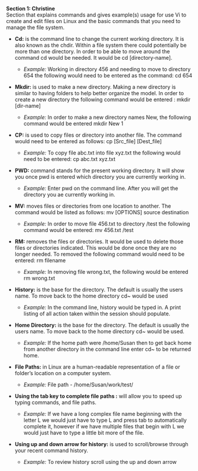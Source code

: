 **Section 1: Christine**
<br> 
Section that explains commands and gives example(s) usage for use Vi to create and edit files on Linux and the basic commands that you need to manage the file system.

- **Cd:** is the command line to change the current working directory. It is also known as the chdir. Within a file system there could potentially be more than one directory. In order to be able to move around the command cd would be needed. It would be cd [directory-name].

	- _Example:_ Working in directory 456 and needing to move to directory 654 the following would need to be entered as the command: cd 654

- **Mkdir:** is used to make a new directory. Making a new directory is similar to having folders to help better organize the model. In order to create a new directory the following command would be entered : mkdir [dir-name]

 	- _Example:_  In order to make a new directory names New, the following command would be entered mkdir New 1

- **CP:** is used to copy files or directory into another file. The command would need to be entered as follows: cp [Src_file] [Dest_file]

	- _Example:_ To copy file abc.txt into file xyz.txt the following would need to be entered: cp abc.txt xyz.txt
	
- **PWD:** command stands for the present working directory. It will show you once pwd is entered which directory you are currently working in. 
	- _Example:_ Enter pwd on the command line. After you will get the directory you ae currently working in. 

- **MV:** moves files or directories from one location to another. The command would be listed as follows: mv [OPTIONS] source destination
	- _Example:_ In order to move file 456.txt to directory /test the following command would be entered: mv 456.txt /test

- **RM:** removes the files or directories. It would be used to delete those files or directories indicated. This would be done once they are no longer needed. To removed the following command would need to be entered: rm filename
	- _Example:_ In removing file wrong.txt, the following would be entered rm wrong.txt

- **History:**  is the base for the directory. The default is usually the users name.  To move back to the home directory cd~ would be used
	- _Example:_  In the command line, history would be typed in. A print listing of all action taken within the session should populate. 

- **Home Directory:** is the base for the directory. The default is usually the users name.  To move back to the home directory cd~ would be used. 
	- _Example:_ If the home path were /home/Susan then to get back home from another directory in the command line enter cd~ to be returned home.  

- **File Paths:** in Linux are a human-readable representation of a file or folder’s location on a computer system.
	- _Example:_ File path - /home/Susan/work/test/
	
- **Using the tab key to complete file paths :** will allow you to speed up typing commands, and file paths. 
	- _Example:_ If we have a long  complex file name beginning with the letter L we would just have to type L and press tab to automatically complete it, however if we have multiple files that begin with L we would just have to type a little bit more of the file.

- **Using up and down arrow for history:** is used to scroll/browse through your recent command history.
	- _Example:_ To review history scroll using the up and down arrow
	
